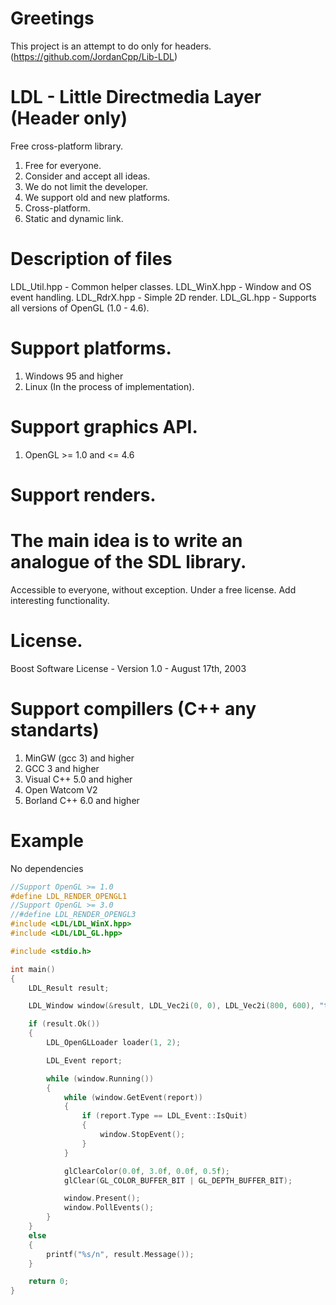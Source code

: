 # Greetings

This project is an attempt to do only for headers. (https://github.com/JordanCpp/Lib-LDL)

# LDL - Little Directmedia Layer (Header only)
Free cross-platform library.

1. Free for everyone.
2. Consider and accept all ideas.
3. We do not limit the developer.
4. We support old and new platforms.
5. Cross-platform.
6. Static and dynamic link.

# Description of files
LDL_Util.hpp - Common helper classes.
LDL_WinX.hpp - Window and OS event handling.
LDL_RdrX.hpp - Simple 2D render.
LDL_GL.hpp   - Supports all versions of OpenGL (1.0 - 4.6).

# Support platforms.
1. Windows 95 and higher
2. Linux (In the process of implementation).

# Support graphics API.
1. OpenGL >= 1.0 and <= 4.6

# Support renders.

# The main idea is to write an analogue of the SDL library. 
Accessible to everyone, without exception. 
Under a free license. Add interesting functionality.

# License.
Boost Software License - Version 1.0 - August 17th, 2003

# Support compillers (C++ any standarts)
1. MinGW (gcc 3) and higher
2. GCC 3 and higher
3. Visual C++ 5.0 and higher
4. Open Watcom V2
5. Borland C++ 6.0 and higher

# Example
No dependencies

```c++
//Support OpenGL >= 1.0
#define LDL_RENDER_OPENGL1
//Support OpenGL >= 3.0
//#define LDL_RENDER_OPENGL3
#include <LDL/LDL_WinX.hpp>
#include <LDL/LDL_GL.hpp>

#include <stdio.h>

int main()
{
	LDL_Result result;

	LDL_Window window(&result, LDL_Vec2i(0, 0), LDL_Vec2i(800, 600), "test.cpp", LDL_WindowMode::Resized);

	if (result.Ok())
	{
		LDL_OpenGLLoader loader(1, 2);

		LDL_Event report;

		while (window.Running())
		{
			while (window.GetEvent(report))
			{
				if (report.Type == LDL_Event::IsQuit)
				{
					window.StopEvent();
				}
			}

			glClearColor(0.0f, 3.0f, 0.0f, 0.5f);
			glClear(GL_COLOR_BUFFER_BIT | GL_DEPTH_BUFFER_BIT);

			window.Present();
			window.PollEvents();
		}
	}
	else
	{
		printf("%s/n", result.Message());
	}

	return 0;
}
```